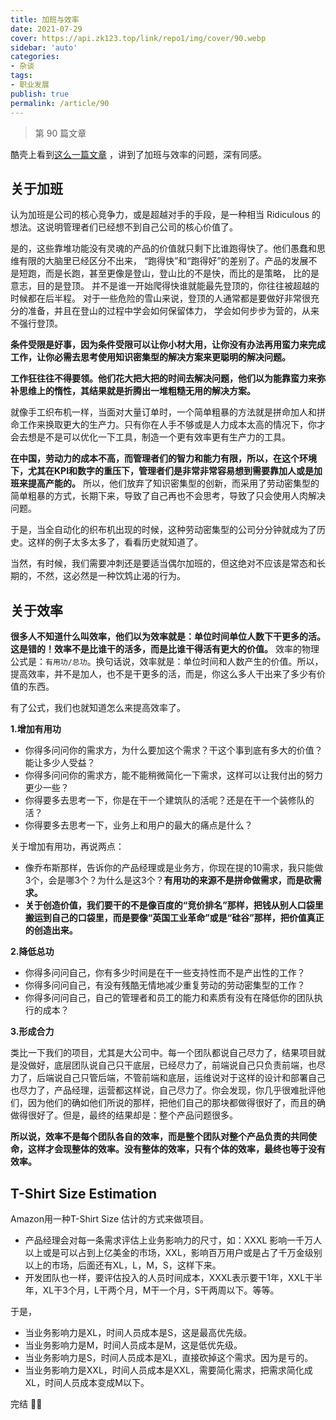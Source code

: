 ```yaml
---
title: 加班与效率
date: 2021-07-29
cover: https://api.zk123.top/link/repo1/img/cover/90.webp
sidebar: 'auto'
categories:
- 杂谈
tags:
- 职业发展
publish: true
permalink: /article/90
---
```


> 第 90 篇文章
<!-- more -->

酷壳上看到[这么一篇文章](https://coolshell.cn/articles/10217.html) ，讲到了加班与效率的问题，深有同感。

## 关于加班

认为加班是公司的核心竞争力，或是超越对手的手段，是一种相当 Ridiculous 的想法。这说明管理者们已经想不到自己公司的核心价值了。

是的，这些靠堆功能没有灵魂的产品的价值就只剩下比谁跑得快了。他们愚蠢和思维有限的大脑里已经区分不出来，
“跑得快”和“跑得好”的差别了。产品的发展不是短跑，而是长跑，甚至更像是登山，登山比的不是快，而比的是策略， 比的是意志，目的是登顶。
并不是谁一开始爬得快谁就能最先登顶的，你往往被超越的时候都在后半程。
对于一些危险的雪山来说，登顶的人通常都是要做好非常很充分的准备，并且在登山的过程中学会如何保留体力， 学会如何步步为营的，从来不强行登顶。

**条件受限是好事，因为条件受限可以让你小材大用，让你没有办法再用蛮力来完成工作，让你必需去思考使用知识密集型的解决方案来更聪明的解决问题。**

**工作狂往往不得要领。他们花大把大把的时间去解决问题，他们以为能靠蛮力来弥补思维上的惰性，其结果就是折腾出一堆粗糙无用的解决方案。**

就像手工织布机一样，当面对大量订单时，一个简单粗暴的方法就是拼命加人和拼命工作来换取更大的生产力。只有你在人手不够或是人力成本太高的情况下，你才会去想是不是可以优化一下工具，制造一个更有效率更有生产力的工具。

**在中国，劳动力的成本不高，而管理者们的智力和能力有限，所以，在这个环境下，尤其在KPI和数字的重压下，管理者们是非常非常容易想到需要靠加人或是加班来提高产能的。** 所以，他们放弃了知识密集型的创新，而采用了劳动密集型的简单粗暴的方式，长期下来，导致了自己再也不会思考，导致了只会使用人肉解决问题。

于是，当全自动化的织布机出现的时候，这种劳动密集型的公司分分钟就成为了历史。这样的例子太多太多了，看看历史就知道了。

当然，有时候，我们需要冲刺还是要适当偶尔加班的，但这绝对不应该是常态和长期的，不然，这必然是一种饮鸩止渴的行为。

## 关于效率
**很多人不知道什么叫效率，他们以为效率就是：单位时间单位人数下干更多的活。这是错的！效率不是比谁干的活多，而是比谁干得活有更大的价值。**
效率的物理公式是：`有用功/总功`。换句话说，效率就是：单位时间和人数产生的价值。所以，提高效率，并不是加人，也不是干更多的活，而是，你这么多人干出来了多少有价值的东西。

有了公式，我们也就知道怎么来提高效率了。

**1.增加有用功**
- 你得多问问你的需求方，为什么要加这个需求？干这个事到底有多大的价值？能让多少人受益？
- 你得多问问你的需求方，能不能稍微简化一下需求，这样可以让我付出的努力更少一些？
- 你得要多去思考一下，你是在干一个建筑队的活呢？还是在干一个装修队的活？
- 你得要多去思考一下，业务上和用户的最大的痛点是什么？

关于增加有用功，再说两点：
- 像乔布斯那样，告诉你的产品经理或是业务方，你现在提的10需求，我只能做3个，会是哪3个？为什么是这3个？**有用功的来源不是拼命做需求，而是砍需求。**
- **关于创造价值，我们要干的不是像百度的“竞价排名”那样，把钱从别人口袋里搬运到自己的口袋里，而是要像“英国工业革命”或是“硅谷”那样，把价值真正的创造出来。**

**2.降低总功**
- 你得多问问自己，你有多少时间是在干一些支持性而不是产出性的工作？
- 你得多问问自己，有没有残酷无情地减少重复劳动的劳动密集型的工作？
- 你得多问问自己，自己的管理者和员工的能力和素质有没有在降低你的团队执行的成本？

**3.形成合力**

类比一下我们的项目，尤其是大公司中。每一个团队都说自己尽力了，结果项目就是没做好，底层团队说自己只干底层，已经尽力了，前端说自己只负责前端，也尽力了，后端说自己只管后端，不管前端和底层，运维说对于这样的设计和部署自己也尽力了，产品经理，运营都这样说，自己尽力了。你会发现，你几乎很难批评他们，因为他们的确如他们所说的那样，把他们自己的那块都做得很好了，而且的确做得很好了。但是，最终的结果却是：整个产品问题很多。

**所以说，效率不是每个团队各自的效率，而是整个团队对整个产品负责的共同使命，这样才会现整体的效率。没有整体的效率，只有个体的效率，最终也等于没有效率。**

## T-Shirt Size Estimation
Amazon用一种T-Shirt Size 估计的方式来做项目。

- 产品经理会对每一条需求评估上业务影响力的尺寸，如：XXXL 影响一千万人以上或是可以占到上亿美金的市场，XXL，影响百万用户或是占了千万金级别以上的市场，后面还有XL，L，M，S，这样下来。
- 开发团队也一样，要评估投入的人员时间成本，XXXL表示要干1年，XXL干半年，XL干3个月，L干两个月，M干一个月，S干两周以下。等等。

于是，
- 当业务影响力是XL，时间人员成本是S，这是最高优先级。
- 当业务影响力是M，时间人员成本是M，这是低优先级。
- 当业务影响力是S，时间人员成本是XL，直接砍掉这个需求。因为是亏的。
- 当业务影响力是XXL，时间人员成本是XXL，需要简化需求，把需求简化成XL，时间人员成本变成M以下。

完结 :cherry_blossom::cherry_blossom: